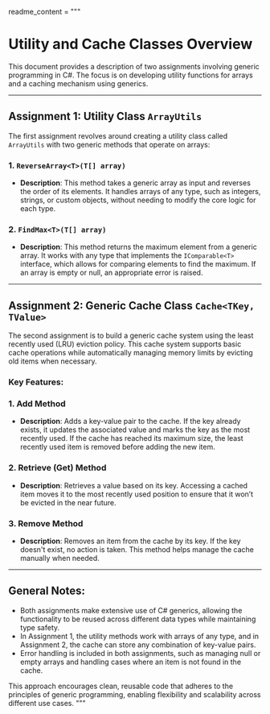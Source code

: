 
readme_content = """
# Utility and Cache Classes Overview

This document provides a description of two assignments involving generic programming in C#. The focus is on developing utility functions for arrays and a caching mechanism using generics.

---

## **Assignment 1: Utility Class `ArrayUtils`**

The first assignment revolves around creating a utility class called `ArrayUtils` with two generic methods that operate on arrays:

### **1. `ReverseArray<T>(T[] array)`**
- **Description**: This method takes a generic array as input and reverses the order of its elements. It handles arrays of any type, such as integers, strings, or custom objects, without needing to modify the core logic for each type.
  
### **2. `FindMax<T>(T[] array)`**
- **Description**: This method returns the maximum element from a generic array. It works with any type that implements the `IComparable<T>` interface, which allows for comparing elements to find the maximum. If an array is empty or null, an appropriate error is raised.

---

## **Assignment 2: Generic Cache Class `Cache<TKey, TValue>`**

The second assignment is to build a generic cache system using the least recently used (LRU) eviction policy. This cache system supports basic cache operations while automatically managing memory limits by evicting old items when necessary.

### **Key Features:**

### **1. Add Method**
- **Description**: Adds a key-value pair to the cache. If the key already exists, it updates the associated value and marks the key as the most recently used. If the cache has reached its maximum size, the least recently used item is removed before adding the new item.

### **2. Retrieve (Get) Method**
- **Description**: Retrieves a value based on its key. Accessing a cached item moves it to the most recently used position to ensure that it won’t be evicted in the near future.

### **3. Remove Method**
- **Description**: Removes an item from the cache by its key. If the key doesn't exist, no action is taken. This method helps manage the cache manually when needed.


---

## **General Notes:**

- Both assignments make extensive use of C# generics, allowing the functionality to be reused across different data types while maintaining type safety.
- In Assignment 1, the utility methods work with arrays of any type, and in Assignment 2, the cache can store any combination of key-value pairs.
- Error handling is included in both assignments, such as managing null or empty arrays and handling cases where an item is not found in the cache.

This approach encourages clean, reusable code that adheres to the principles of generic programming, enabling flexibility and scalability across different use cases.
"""
